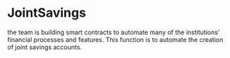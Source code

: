 # JointSavings
the team is building smart contracts to automate many of the institutions’ financial processes and features. This function is to automate the creation of joint savings accounts.
